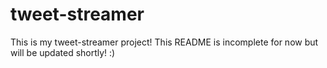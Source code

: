 # tweet-streamer
This is my tweet-streamer project! This README is incomplete for now but will be updated shortly! :)
